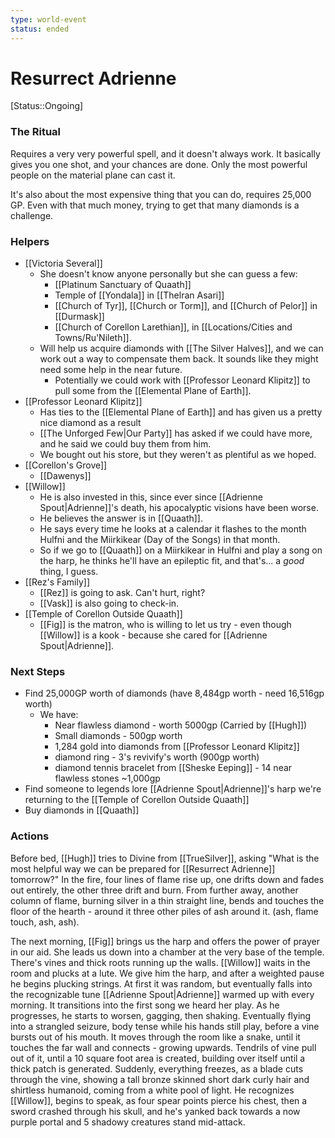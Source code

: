 ```yaml
---
type: world-event
status: ended
---
```


# Resurrect Adrienne
[Status::Ongoing]

### The Ritual
Requires a very very powerful spell, and it doesn't always work. It basically gives you one shot, and your chances are done. Only the most powerful people on the material plane can cast it.

It's also about the most expensive thing that you can do, requires 25,000 GP. Even with that much money, trying to get that many diamonds is a challenge. 

### Helpers
* [[Victoria Several]]
	* She doesn't know anyone personally but she can guess a few:
		* [[Platinum Sanctuary of Quaath]]
		* Temple of [[Yondala]] in [[Thelran Asari]]
		* [[Church of Tyr]], [[Church or Torm]], and [[Church of Pelor]] in [[Durmask]]
		* [[Church of Corellon Larethian]], in [[Locations/Cities and Towns/Ru'Nileth]]. 
	* Will help us acquire diamonds with [[The Silver Halves]], and we can work out a way to compensate them back. It sounds like they might need some help in the near future. 
		* Potentially we could work with [[Professor Leonard Klipitz]] to pull some from the [[Elemental Plane of Earth]]. 
* [[Professor Leonard Klipitz]]
	* Has ties to the [[Elemental Plane of Earth]] and has given us a pretty nice diamond as a result
	* [[The Unforged Few|Our Party]] has asked if we could have more, and he said we could buy them from him.
	* We bought out his store, but they weren't as plentiful as we hoped.
* [[Corellon's Grove]] 
	* [[Dawenys]]
* [[Willow]]
	* He is also invested in this, since ever since [[Adrienne Spout|Adrienne]]'s death, his apocalyptic visions have been  worse.
	* He believes the answer is in [[Quaath]].
	* He says every time he looks at a calendar it flashes to the month Hulfni and the Miirkikear (Day of the Songs) in that month. 
	* So if we go to [[Quaath]] on a Miirkikear in Hulfni and play a song on the harp, he thinks he'll have an epileptic fit, and that's... a *good* thing, I guess.
* [[Rez's Family]]
	* [[Rez]] is going to ask. Can't hurt, right? 
	* [[Vask]] is also going to check-in.
* [[Temple of Corellon Outside Quaath]]
	* [[Fig]] is the matron, who is willing to let us try - even though [[Willow]] is a kook - because she cared for [[Adrienne Spout|Adrienne]].

### Next Steps
* Find 25,000GP worth of diamonds (have 8,484gp worth - need 16,516gp worth)
	* We have:
		* Near flawless diamond - worth 5000gp (Carried by [[Hugh]])
		* Small diamonds - 500gp worth
		* 1,284 gold into diamonds from [[Professor Leonard Klipitz]]
		* diamond ring - 3's revivify's worth (900gp worth)
		* diamond tennis bracelet from [[Sheske Eeping]] - 14 near flawless stones ~1,000gp
* Find someone to legends lore [[Adrienne Spout|Adrienne]]'s harp we're returning to the [[Temple of Corellon Outside Quaath]]
* Buy diamonds in [[Quaath]]

### Actions
Before bed, [[Hugh]] tries to Divine from [[TrueSilver]], asking "What is the most helpful way we can be prepared for [[Resurrect Adrienne]] tomorrow?" In the fire, four lines of flame rise up, one drifts down and fades out entirely, the other three drift and burn. From further away, another column of flame, burning silver in a thin straight line, bends and touches the floor of the hearth - around it three other piles of ash around it. (ash, flame touch, ash, ash). 

The next morning, [[Fig]] brings us the harp and offers the power of prayer in our aid. She leads us down into a chamber at the very base of the temple. There's vines and thick roots running up the walls. [[Willow]] waits in the room and plucks at a lute. We give him the harp, and after a weighted pause he begins plucking strings. At first it was random, but eventually falls into the recognizable tune [[Adrienne Spout|Adrienne]] warmed up with every morning. It transitions into the first song we heard her play. As he progresses, he starts to worsen, gagging, then shaking. Eventually flying into a strangled seizure, body tense while his hands still play, before a vine bursts out of his mouth. It moves through the room like a snake, until it touches the far wall and connects - growing upwards. Tendrils of vine pull out of it, until a 10 square foot area is created, building over itself until a thick patch is generated. Suddenly, everything freezes, as a blade cuts through the vine, showing a tall bronze skinned short dark curly hair and shirtless humanoid, coming from a white pool of light. He recognizes [[Willow]], begins to speak, as four spear points pierce his chest, then a sword crashed through his skull, and he's yanked back towards a now purple portal and 5 shadowy creatures stand mid-attack. 

